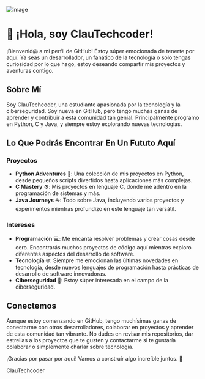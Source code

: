 ![image](https://github.com/ClauTechCoder/ClauTechCoder/assets/175111286/be5a8a0e-6d2e-42b7-ada8-f59488821da2)
# 👋 ¡Hola, soy ClauTechcoder!

¡Bienvenid@ a mi perfil de GitHub! Estoy súper emocionada de tenerte por aquí. Ya seas un desarrollador, un fanático de la tecnología o solo tengas curiosidad por lo que hago, estoy deseando compartir mis proyectos y aventuras contigo.

## Sobre Mí

Soy ClauTechcoder, una estudiante apasionada por la tecnología y la ciberseguridad. Soy nueva en GitHub, pero tengo muchas ganas de aprender y contribuir a esta comunidad tan genial. Principalmente programo en Python, C y Java, y siempre estoy explorando nuevas tecnologías.

## Lo Que Podrás Encontrar En Un Fututo Aquí

### Proyectos
- **Python Adventures** 🐍: Una colección de mis proyectos en Python, desde pequeños scripts divertidos hasta aplicaciones más complejas.
- **C Mastery** ⚙️: Mis proyectos en lenguaje C, donde me adentro en la programación de sistemas y más.
- **Java Journeys** ☕: Todo sobre Java, incluyendo varios proyectos y experimentos mientras profundizo en este lenguaje tan versátil.

### Intereses
- **Programación** 💻: Me encanta resolver problemas y crear cosas desde cero. Encontrarás muchos proyectos de código aquí mientras exploro diferentes aspectos del desarrollo de software.
- **Tecnología** 🌐: Siempre me emocionan las últimas novedades en tecnología, desde nuevos lenguajes de programación hasta prácticas de desarrollo de software innovadoras.
- **Ciberseguridad** 🔐: Estoy súper interesada en el campo de la ciberseguridad.

## Conectemos
Aunque estoy comenzando en GitHub, tengo muchísimas ganas de conectarme con otros desarrolladores, colaborar en proyectos y aprender de esta comunidad tan vibrante. No dudes en revisar mis repositorios, dar estrellas a los proyectos que te gusten y contactarme si te gustaría colaborar o simplemente charlar sobre tecnología.

¡Gracias por pasar por aquí! Vamos a construir algo increíble juntos. 🚀

ClauTechcoder

